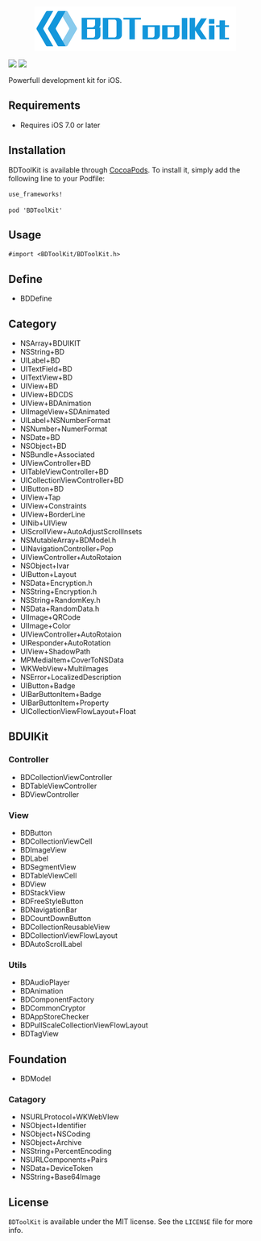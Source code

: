 <p align="center">
  <img src="https://raw.githubusercontent.com/reference/BDToolKit/master/BDToolKit.png" width=400 />
</p>
<img src="https://img.shields.io/badge/BDToolKit-Objective--C-orange.svg">  
<img src="https://img.shields.io/badge/License-MIT-lightgrey.svg">

Powerfull development kit for iOS.

## Requirements

* Requires iOS 7.0 or later

## Installation

BDToolKit is available through [CocoaPods](https://cocoapods.org/pods/BDToolKit). To install it, simply add the following line to your Podfile:

```
use_frameworks!

pod 'BDToolKit'
```

## Usage

```
#import <BDToolKit/BDToolKit.h>
```

## Define

* BDDefine

## Category

* NSArray+BDUIKIT
* NSString+BD
* UILabel+BD
* UITextField+BD
* UITextView+BD
* UIView+BD
* UIView+BDCDS
* UIView+BDAnimation
* UIImageView+SDAnimated
* UILabel+NSNumberFormat
* NSNumber+NumerFormat
* NSDate+BD
* NSObject+BD
* NSBundle+Associated
* UIViewController+BD
* UITableViewController+BD
* UICollectionViewController+BD
* UIButton+BD
* UIView+Tap
* UIView+Constraints
* UIView+BorderLine
* UINib+UIView
* UIScrollView+AutoAdjustScrollInsets
* NSMutableArray+BDModel.h
* UINavigationController+Pop
* UIViewController+AutoRotaion
* NSObject+Ivar
* UIButton+Layout
* NSData+Encryption.h
* NSString+Encryption.h
* NSString+RandomKey.h
* NSData+RandomData.h
* UIImage+QRCode
* UIImage+Color
* UIViewController+AutoRotaion
* UIResponder+AutoRotation
* UIView+ShadowPath
* MPMediaItem+CoverToNSData
* WKWebView+MultiImages
* NSError+LocalizedDescription
* UIButton+Badge
* UIBarButtonItem+Badge
* UIBarButtonItem+Property
* UICollectionViewFlowLayout+Float

## BDUIKit

### Controller

* BDCollectionViewController
* BDTableViewController
* BDViewController

### View

* BDButton
* BDCollectionViewCell
* BDImageView
* BDLabel
* BDSegmentView
* BDTableViewCell
* BDView
* BDStackView
* BDFreeStyleButton
* BDNavigationBar
* BDCountDownButton
* BDCollectionReusableView
* BDCollectionViewFlowLayout
* BDAutoScrollLabel

### Utils
* BDAudioPlayer
* BDAnimation
* BDComponentFactory
* BDCommonCryptor
* BDAppStoreChecker
* BDPullScaleCollectionViewFlowLayout
* BDTagView

## Foundation

* BDModel

### Catagory

* NSURLProtocol+WKWebVIew
* NSObject+Identifier
* NSObject+NSCoding
* NSObject+Archive
* NSString+PercentEncoding
* NSURLComponents+Pairs
* NSData+DeviceToken
* NSString+Base64Image

## License

`BDToolKit` is available under the MIT license. See the `LICENSE` file for more info.
